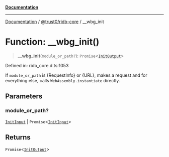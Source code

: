 [**Documentation**](../../../README.md)

***

[Documentation](../../../README.md) / [@trust0/ridb-core](../README.md) / \_\_wbg\_init

# Function: \_\_wbg\_init()

> **\_\_wbg\_init**(`module_or_path?`): `Promise`\<[`InitOutput`](../interfaces/InitOutput.md)\>

Defined in: ridb\_core.d.ts:1053

If `module_or_path` is {RequestInfo} or {URL}, makes a request and
for everything else, calls `WebAssembly.instantiate` directly.

## Parameters

### module\_or\_path?

[`InitInput`](../type-aliases/InitInput.md) | `Promise`\<[`InitInput`](../type-aliases/InitInput.md)\>

## Returns

`Promise`\<[`InitOutput`](../interfaces/InitOutput.md)\>
